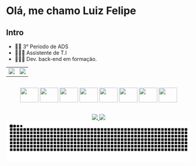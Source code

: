# Olá, me chamo Luiz Felipe

## Intro

- 🧑‍🎓 3° Periodo de ADS  
- 🧑🏻‍💻 Assistente de T.I
- 🧑🏻‍💻 Dev. back-end em formação.

<table>
  <tr>
    <td>
      <img height="180em" src="https://github-readme-stats.vercel.app/api?username=LF-ALUCARD&show_icons=true&theme=gruvbox&include_all_commits=true&count_private=true"/>
    </td>
    <td>
      <img height="180em" src="https://github-readme-stats.vercel.app/api/top-langs/?username=LF-ALUCARD&layout=compact&langs_count=16&theme=gruvbox"/>
    </td>
  </tr>
</table>

##

<div align="center">
  <img src="https://cdn.jsdelivr.net/gh/devicons/devicon@latest/icons/java/java-original-wordmark.svg" style="height: 40px; width: 50px;" />
  <img src="https://cdn.jsdelivr.net/gh/devicons/devicon@latest/icons/javascript/javascript-original.svg" style="height: 40px; width: 50px;" />
  <img src="https://cdn.jsdelivr.net/gh/devicons/devicon@latest/icons/spring/spring-original-wordmark.svg" style="height: 40px; width: 50px;" />
  <img src="https://cdn.jsdelivr.net/gh/devicons/devicon@latest/icons/docker/docker-original-wordmark.svg" style="height: 40px; width: 50px;" />
  <img src="https://cdn.jsdelivr.net/gh/devicons/devicon@latest/icons/mysql/mysql-original-wordmark.svg" style="height: 40px; width: 50px;" />
  <img src="https://cdn.jsdelivr.net/gh/devicons/devicon@latest/icons/csharp/csharp-original.svg" style="height: 40px; width: 50px;" />
  <img src="https://cdn.jsdelivr.net/gh/devicons/devicon@latest/icons/postgresql/postgresql-original-wordmark.svg" style="height: 40px; width: 50px;" />
  <img src="https://cdn.jsdelivr.net/gh/devicons/devicon@latest/icons/python/python-original.svg" style="height: 40px; width: 50px;" />
</div>

##

<div align="center">
  <a href="mailto:alucardlf1911@gmail.com" target="_blank">
    <img src="https://img.shields.io/badge/-Gmail-%23333?style=for-the-badge&logo=gmail&logoColor=white" />
  </a>
  <a href="https://www.linkedin.com/in/luiz-felipe-oliveira-6ba913247" target="_blank">
    <img src="https://img.shields.io/badge/-LinkedIn-%230077B5?style=for-the-badge&logo=linkedin&logoColor=white" />
  </a>
</div>

<picture align="center">
  <source media="(prefers-color-scheme: dark)" srcset="https://raw.githubusercontent.com/LF-ALUCARD/LF-ALUCARD/output/github-contribution-grid-snake.svg?color_snake=#b8bb26&color_dots=#282828,#3c3836,#504945,#665c54,#7c6f64">
  <source media="(prefers-color-scheme: light)" srcset="https://raw.githubusercontent.com/LF-ALUCARD/LF-ALUCARD/output/github-contribution-grid-snake.svg?color_snake=#b8bb26&color_dots=#fbf1c7,#ebdbb2,#d5c4a1,#bdae93,#a89984">
  <img align="center" alt="github contribution grid snake animation" src="https://raw.githubusercontent.com/LF-ALUCARD/LF-ALUCARD/output/github-contribution-grid-snake.svg?color_snake=#b8bb26&color_dots=#282828,#3c3836,#504945,#665c54,#7c6f64">
</picture>
